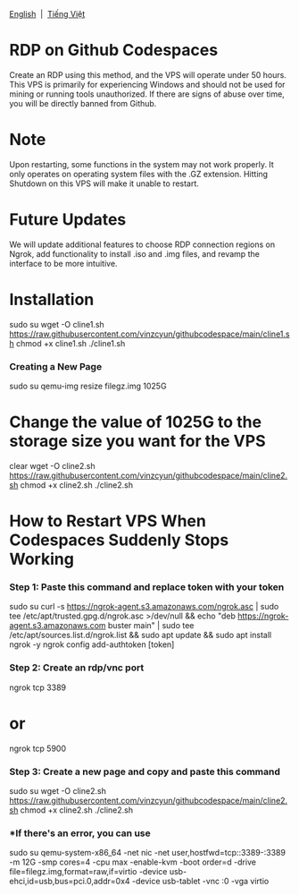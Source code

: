 <div align="left">
<a href="/README_EN.md">English</a> &nbsp;|&nbsp;
<a href="/README.md">Tiếng Việt</a>
</div>


# RDP on Github Codespaces
Create an RDP using this method, and the VPS will operate under 50 hours. This VPS is primarily for experiencing Windows and should not be used for mining or running tools unauthorized. If there are signs of abuse over time, you will be directly banned from Github.

# Note
Upon restarting, some functions in the system may not work properly. It only operates on operating system files with the .GZ extension. Hitting Shutdown on this VPS will make it unable to restart.

# Future Updates
We will update additional features to choose RDP connection regions on Ngrok, add functionality to install .iso and .img files, and revamp the interface to be more intuitive.

# Installation
sudo su
wget -O cline1.sh https://raw.githubusercontent.com/vinzcyun/githubcodespace/main/cline1.sh
chmod +x cline1.sh
./cline1.sh


### Creating a New Page
sudo su
qemu-img resize filegz.img 1025G
# Change the value of 1025G to the storage size you want for the VPS
clear
wget -O cline2.sh https://raw.githubusercontent.com/vinzcyun/githubcodespace/main/cline2.sh
chmod +x cline2.sh
./cline2.sh


# How to Restart VPS When Codespaces Suddenly Stops Working
### Step 1: Paste this command and replace token with your token
sudo su
curl -s https://ngrok-agent.s3.amazonaws.com/ngrok.asc | sudo tee /etc/apt/trusted.gpg.d/ngrok.asc >/dev/null && echo "deb https://ngrok-agent.s3.amazonaws.com buster main" | sudo tee /etc/apt/sources.list.d/ngrok.list && sudo apt update && sudo apt install ngrok -y
ngrok config add-authtoken [token]

### Step 2: Create an rdp/vnc port
ngrok tcp 3389
# or
ngrok tcp 5900

### Step 3: Create a new page and copy and paste this command
sudo su
wget -O cline2.sh https://raw.githubusercontent.com/vinzcyun/githubcodespace/main/cline2.sh
chmod +x cline2.sh
./cline2.sh

### *If there's an error, you can use
sudo su
qemu-system-x86_64 
-net nic -net user,hostfwd=tcp::3389-:3389 
-m 12G -smp cores=4 
-cpu max 
-enable-kvm 
-boot order=d 
-drive file=filegz.img,format=raw,if=virtio 
-device usb-ehci,id=usb,bus=pci.0,addr=0x4 
-device usb-tablet 
-vnc :0 -vga virtio
